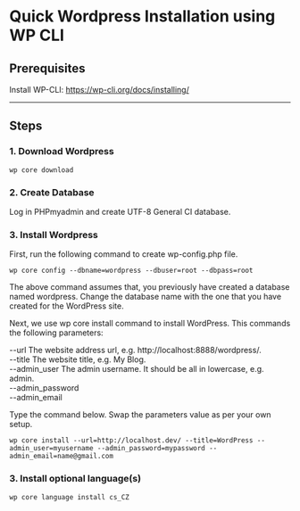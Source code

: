 # Quick Wordpress Installation using WP CLI

## Prerequisites
Install WP-CLI: https://wp-cli.org/docs/installing/


***


## Steps

### 1. Download Wordpress
`wp core download`

### 2. Create Database
Log in PHPmyadmin and create UTF-8 General CI database.

### 3. Install Wordpress
First, run the following command to create wp-config.php file.

`wp core config --dbname=wordpress --dbuser=root --dbpass=root`

The above command assumes that, you previously have created a database named wordpress. Change the database name with the one that you have created for the WordPress site.

Next, we use wp core install command to install WordPress. This commands the following parameters:

--url The website address url, e.g. http://localhost:8888/wordpress/.  
--title The website title, e.g. My Blog.  
--admin_user The admin username. It should be all in lowercase, e.g. admin.  
--admin_password  
--admin_email

Type the command below. Swap the parameters value as per your own setup.

`wp core install --url=http://localhost.dev/ --title=WordPress --admin_user=myusername --admin_password=mypassword --admin_email=name@gmail.com`

### 3. Install optional language(s)

`wp core language install cs_CZ`
